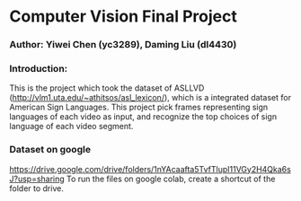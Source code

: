 # Computer Vision Final Project 
### Author: Yiwei Chen (yc3289),  Daming Liu (dl4430)
### Introduction: 
This is the project which took the dataset of ASLLVD (http://vlm1.uta.edu/~athitsos/asl_lexicon/), which is a integrated dataset for American Sign Languages. This project pick frames representing sign languages of each video as input, and recognize the top choices of sign language of each video segment.

### Dataset on google
https://drive.google.com/drive/folders/1nYAcaafta5TvfTlupI11VGy2H4Qka6sJ?usp=sharing
To run the files on google colab, create a shortcut of the folder to drive.
